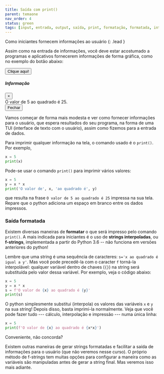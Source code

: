 ```yaml
---
title: Saída com print()
parent: temaone
nav_order: 4
status: green
tags: [input, entrada, output, saída, print, formatação, formatada, interpoladas, f-strings, substituição]
---
```


Como iniciantes fornecem informações ao usuário
{: .lead }

Assim como na entrada de informações, você deve estar acostumado a programas e aplicativos fornecerem informações de forma gráfica, como no exemplo do botão abaixo:

<!-- Button trigger modal -->
<button type="button" class="btn btn-primary" data-toggle="modal" data-target="#exampleModalCenter">
  Clique aqui!
</button>

<!-- Modal -->
<div class="modal fade" id="exampleModalCenter" tabindex="-1" role="dialog" aria-labelledby="exampleModalCenterTitle" aria-hidden="true">
  <div class="modal-dialog modal-dialog-centered" role="document">
    <div class="modal-content">
      <div class="modal-header text-light bg-primary">
        <h5 class="modal-title" id="exampleModalLongTitle">Informação</h5>
        <button type="button" class="close" data-dismiss="modal" aria-label="Close">
          <span aria-hidden="true">&times;</span>
        </button>
      </div>
      <div class="modal-body">
        O valor de 5 ao quadrado é 25.
      </div>
      <div class="modal-footer">
        <button type="button" class="btn btn-secondary text-light bg-primary" data-dismiss="modal">Fechar</button>
      </div>
    </div>
  </div>
</div>

Vamos começar de forma mais modesta e ver como fornecer informações para o usuário, que espera resultados do seu programa, na forma de uma TUI (interface de texto com o usuário), assim como fizemos para a entrada de dados.

Para imprimir qualquer informação na tela, o comando usado é o `print()`. Por exemplo,
```python
x = 5
print(x)
```

Pode-se usar o comando `print()` para imprimir vários valores:
```python
x = 5
y = x * x
print('O valor de', x, 'ao quadrado é', y)
```
que resulta na frase `O valor de 5 ao quadrado é 25` impressa na sua tela. Repare que o python adiciona um espaço em branco entre os dados impressos.

### Saída formatada

Existem diversas maneiras de **formatar** o que será impresso pelo comando `print()`. A mais indicada para iniciantes é o uso de **strings interpoladas**, ou **f-strings**, implementada a partir do Python 3.6 -- não funciona em versões anteriores do python! 

Lembre que uma string é uma sequência de caracteres: `s='x ao quadrado é igual a y'`. Mas você pode precedê-la com o caracter `f` torná-la interpolável: qualquer variável dentro de chaves (`{}`) na string será substituída pelo valor dessa variável. Por exemplo, veja o código abaixo:
```python
x = 5
y = x * x
s = f'O valor de {x} ao quadrado é {y}'
print(s)
```
O python simplesmente substitui (interpola) os valores das variáveis `x` e `y` na sua string! Depois disso, basta imprimi-la normalmente. Veja que você pode fazer tudo --- cálculo, interpolação e impressão --- numa única linha:
```python
x = 5
print(f'O valor de {x} ao quadrado é {x*x}')
```
Conveniente, não concorda?

Existem outras maneiras de gerar strings formatadas e facilitar a saída de informações para o usuário (que não veremos nesse curso). O próprio método de f-strings tem muitas opções para configurar a maneira como as variáveis são manipuladas antes de gerar a string final. Mas veremos isso mais adiante. 
